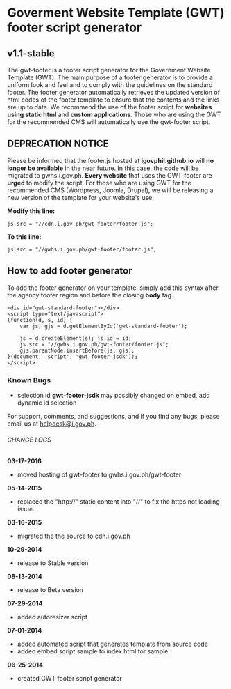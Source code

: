 # Goverment Website Template (GWT) footer script generator

## v1.1-stable

The gwt-footer is a footer script generator for the Government Website Template (GWT). The main purpose of a footer generator is to provide a uniform look and feel and to comply with the guidelines on the standard footer. The footer generator automatically retrieves the updated version of html codes of the footer template to ensure that the contents and the links are up to date. We recommend the use of the footer script for **websites using static html** and **custom applications**. Those who are using the GWT for the recommended CMS will automatically use the gwt-footer script.

## DEPRECATION NOTICE
 
Please be informed that the footer.js hosted at **igovphil.github.io** will **no longer be available** in the near future. In this case, the code will be migrated to gwhs.i.gov.ph. **Every website** that uses the GWT-footer are **urged** to modify the script. For those who are using GWT for the recommended CMS (Wordpress, Joomla, Drupal), we will be releasing a new version of the template for your website's use.

**Modify this line:** 
 
	js.src = "//cdn.i.gov.ph/gwt-footer/footer.js";  

**To this line:** 

	js.src = "//gwhs.i.gov.ph/gwt-footer/footer.js"; 

## How to add footer generator
To add the footer generator on your template, simply add this syntax after the agency footer region and before the closing **body** tag.

	<div id="gwt-standard-footer"></div>
	<script type="text/javascript">
	(function(d, s, id) {
		var js, gjs = d.getElementById('gwt-standard-footer');
	
		js = d.createElement(s); js.id = id;
		js.src = "//gwhs.i.gov.ph/gwt-footer/footer.js";
		gjs.parentNode.insertBefore(js, gjs);
	}(document, 'script', 'gwt-footer-jsdk'));
	</script>

### Known Bugs
- selection id **gwt-footer-jsdk** may possibly changed on embed, add dynamic id selection

For support, comments, and suggestions, and if you find any bugs, please email us at helpdesk@i.gov.ph.

###### CHANGE LOGS
**03-17-2016**
- moved hosting of gwt-footer to gwhs.i.gov.ph/gwt-footer

**05-14-2015**
- replaced the "http://" static content into "//" to fix the https not loading issue.

**03-16-2015**
- migrated the the source to cdn.i.gov.ph

**10-29-2014**
- release to Stable version

**08-13-2014**
- release to Beta version

**07-29-2014**
- added autoresizer script

**07-01-2014**
- added automated script that generates template from source code
- added embed script sample to index.html for sample

**06-25-2014**
- created GWT footer script generator
